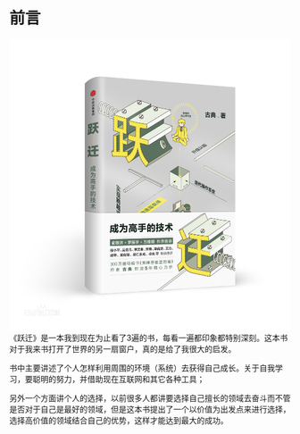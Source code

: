 # 前言


![](./cover.jpg)
《跃迁》是一本我到现在为止看了3遍的书，每看一遍都印象都特别深刻。这本书对于我来书打开了世界的另一扇窗户，真的是给了我很大的启发。

书中主要讲述了个人怎样利用周围的环境（系统）去获得自己成长。关于自我学习，要聪明的努力，并借助现在互联网和其它各种工具；

另外一个方面讲个人的选择，以前很多人都讲要选择自己擅长的领域去奋斗而不管是否对于自己是最好的领域，但是这本书提出了一个以价值为出发点来进行选择，选择高价值的领域结合自己的优势，这样才能达到最大的成功。
